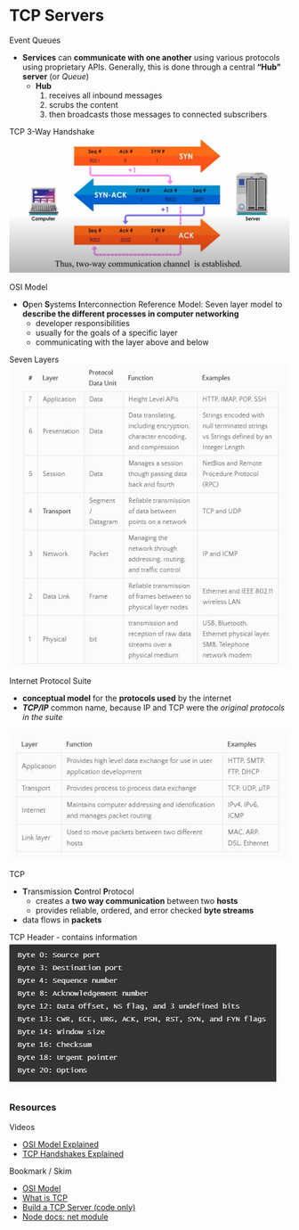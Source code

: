 # TCP Servers

Event Queues
- **Services** can **communicate with one another** using various protocols using proprietary APIs. Generally, this is done through a central **“Hub” server** (or *Queue*)
  - **Hub** 
    1. receives all inbound messages
    2. scrubs the content
    3. then broadcasts those messages to connected subscribers

TCP 3-Way Handshake
![tcp handshake](./snips/TCPvideo.JPG)

OSI Model
- **O**pen **S**ystems **I**nterconnection Reference Model: Seven layer model to **describe the different processes in computer networking**
  -  developer responsibilities
    - usually for the goals of a specific layer 
    - communicating with the layer above and below

Seven Layers
![seven layers](./snips/sevenlayers.JPG)

Internet Protocol Suite
- **conceptual model** for the **protocols used** by the internet
- ***TCP/IP*** common name, because IP and TCP were the *original protocols in the suite*

![tcpip](./snips/tcpip.JPG)

TCP 
- **T**ransmission **C**ontrol **P**rotocol
  - creates a **two way communication** between two **hosts**
  - provides reliable, ordered, and error checked **byte streams**
- data flows in **packets**

TCP Header - contains information
![tcp headers](./snips/tcpheaders.jpg)

### Resources
Videos
- [OSI Model Explained](https://www.youtube.com/watch?v=vv4y_uOneC0)
- [TCP Handshakes Explained](https://www.youtube.com/watch?v=xMtP5ZB3wSk)

Bookmark / Skim
- [OSI Model](https://www.cloudflare.com/learning/ddos/glossary/open-systems-interconnection-model-osi/)
- [What is TCP](https://searchnetworking.techtarget.com/definition/TCP)
- [Build a TCP Server (code only)](https://techbrij.com/node-js-tcp-server-client-promisify)
- [Node docs: net module](https://nodejs.org/api/net.html)